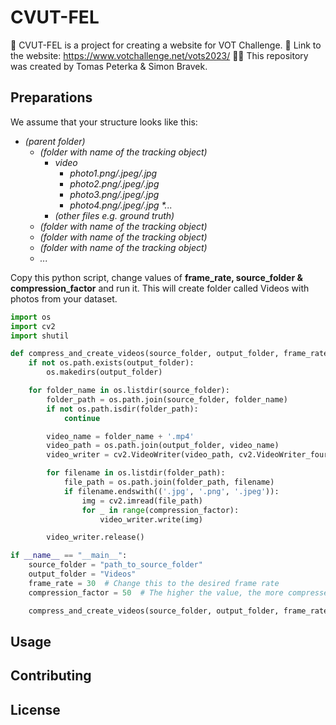 # CVUT-FEL

📁 CVUT-FEL is a project for creating a website for VOT Challenge.
🔗 Link to the website: https://www.votchallenge.net/vots2023/
👨‍💻 This repository was created by Tomas Peterka & Simon Bravek.

## Preparations

We assume that your structure looks like this:
<i>
* (parent folder)
    * (folder with name of the tracking object)
        * video
            * photo1.png/.jpeg/.jpg
            * photo2.png/.jpeg/.jpg
            * photo3.png/.jpeg/.jpg
            * photo4.png/.jpeg/.jpg
            *...
        * (other files e.g. ground truth)
    * (folder with name of the tracking object)
    * (folder with name of the tracking object)
    * (folder with name of the tracking object)
    * ...
</i>

Copy this python script, change values of <b>frame_rate, source_folder & compression_factor</b> and run it. This will create folder called Videos with photos from your dataset.

```python
import os
import cv2
import shutil

def compress_and_create_videos(source_folder, output_folder, frame_rate=30, compression_factor=50):
    if not os.path.exists(output_folder):
        os.makedirs(output_folder)

    for folder_name in os.listdir(source_folder):
        folder_path = os.path.join(source_folder, folder_name)
        if not os.path.isdir(folder_path):
            continue

        video_name = folder_name + '.mp4'
        video_path = os.path.join(output_folder, video_name)
        video_writer = cv2.VideoWriter(video_path, cv2.VideoWriter_fourcc(*'mp4v'), frame_rate, (640, 480))

        for filename in os.listdir(folder_path):
            file_path = os.path.join(folder_path, filename)
            if filename.endswith(('.jpg', '.png', '.jpeg')):
                img = cv2.imread(file_path)
                for _ in range(compression_factor):
                    video_writer.write(img)

        video_writer.release()

if __name__ == "__main__":
    source_folder = "path_to_source_folder"
    output_folder = "Videos"
    frame_rate = 30  # Change this to the desired frame rate
    compression_factor = 50  # The higher the value, the more compressed the video will be

    compress_and_create_videos(source_folder, output_folder, frame_rate, compression_factor)
```

## Usage



## Contributing



## License





